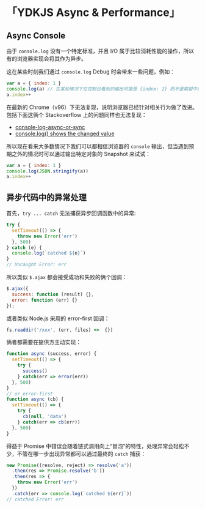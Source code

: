 # 「YDKJS Async & Performance」

## Async Console
由于 `console.log` 没有一个特定标准，并且 I/O 属于比较消耗性能的操作，所以有的浏览器实现会将其作为异步。  

这在某些时刻我们通过 `console.log` Debug 时会带来一些问题，例如：
```js
var a = { index: 1 } 
console.log(a) // 在某些情况下在控制台看到的输出可能是 {index: 2} 而不是期望中的 {index: 1}
a.index++
```
在最新的 Chrome（v96）下无法复现，说明浏览器已经针对相关行为做了改进。包括下面这俩个 Stackoverflow 上的问题同样也无法复现：
* [console-log-async-or-sync](https://stackoverflow.com/questions/23392111/console-log-async-or-sync)
* [console.log() shows the changed value](https://stackoverflow.com/questions/11284663/console-log-shows-the-changed-value-of-a-variable-before-the-value-actually-ch)

所以现在看来大多数情况下我们可以都相信浏览器的 `console` 输出，但当遇到预期之外的情况时可以通过输出特定对象的 Snapshot 来试试：
```js
var a = { index: 1 } 
console.log(JSON.stringify(a))
a.index++
```

## 异步代码中的异常处理
首先，`try ... catch` 无法捕获异步回调函数中的异常:
```js
try {
  setTimeout(() => {
    throw new Error('err')
  }, 500)
} catch (e) {
  console.log(`catched ${e}`)
}
// Uncaught Error: err
```
所以类似 `$.ajax` 都会接受成功和失败的俩个回调：
```js
$.ajax({
  success: function (result) {},
  error: function (err) {}
});
```
或者类似 Node.js 采用的 error-first 回调：
```js
fs.readdir('/xxx', (err, files) =>  {})
```
俩者都需要在提供方主动实现：
```js
function async (success, error) {
  setTimeout(() => {
    try {
      success()
    } catch(err => error(err))
  }, 500)
}
// or error-first
function async (cb) {
  setTimeout(() => {
    try {
      cb(null, 'data')
    } catch(err => cb(err))
  }, 500)
}
```
得益于 Promise 中错误会随着链式调用向上“冒泡”的特性，处理异常会轻松不少，不管在哪一步出现异常都可以通过最终的 `catch` 捕获：
```js
new Promise((resolve, reject) => resolve('a'))
  .then(res => Promise.resolve('b'))
  .then(res => {
    throw new Error('err')
  })
  .catch(err => console.log(`catched ${err}`))
// catched Error: err
```